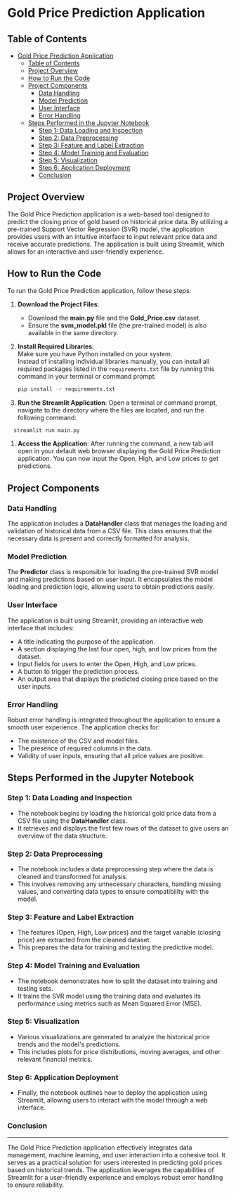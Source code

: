 # Gold Price Prediction Application

## Table of Contents

- [Gold Price Prediction Application](#gold-price-prediction-application)
  - [Table of Contents](#table-of-contents)
  - [Project Overview](#project-overview)
  - [How to Run the Code](#how-to-run-the-code)
  - [Project Components](#project-components)
    - [Data Handling](#data-handling)
    - [Model Prediction](#model-prediction)
    - [User Interface](#user-interface)
    - [Error Handling](#error-handling)
  - [Steps Performed in the Jupyter Notebook](#steps-performed-in-the-jupyter-notebook)
    - [Step 1: Data Loading and Inspection](#step-1-data-loading-and-inspection)
    - [Step 2: Data Preprocessing](#step-2-data-preprocessing)
    - [Step 3: Feature and Label Extraction](#step-3-feature-and-label-extraction)
    - [Step 4: Model Training and Evaluation](#step-4-model-training-and-evaluation)
    - [Step 5: Visualization](#step-5-visualization)
    - [Step 6: Application Deployment](#step-6-application-deployment)
    - [Conclusion](#conclusion)

## Project Overview

The Gold Price Prediction application is a web-based tool designed to predict the closing price of gold based on historical price data. By utilizing a pre-trained Support Vector Regression (SVR) model, the application provides users with an intuitive interface to input relevant price data and receive accurate predictions. The application is built using Streamlit, which allows for an interactive and user-friendly experience.

## How to Run the Code

To run the Gold Price Prediction application, follow these steps:

1.  **Download the Project Files**:

    - Download the **main.py** file and the **Gold_Price.csv** dataset.
    - Ensure the **svm_model.pkl** file (the pre-trained model) is also available in the same directory.

2.  **Install Required Libraries**:  
    Make sure you have Python installed on your system.  
    Instead of installing individual libraries manually, you can install all required packages listed in the `requirements.txt` file by running this command in your terminal or command prompt:

    ```bash
    pip install -r requirements.txt
    ```

3.  **Run the Streamlit Application**: Open a terminal or command prompt, navigate to the directory where the files are located, and run the following command:

```bash
  streamlit run main.py
```

1.  **Access the Application**: After running the command, a new tab will open in your default web browser displaying the Gold Price Prediction application. You can now input the Open, High, and Low prices to get predictions.

## Project Components

### Data Handling

The application includes a **DataHandler** class that manages the loading and validation of historical data from a CSV file. This class ensures that the necessary data is present and correctly formatted for analysis.

### Model Prediction

The **Predictor** class is responsible for loading the pre-trained SVR model and making predictions based on user input. It encapsulates the model loading and prediction logic, allowing users to obtain predictions easily.

### User Interface

The application is built using Streamlit, providing an interactive web interface that includes:

- A title indicating the purpose of the application.
- A section displaying the last four open, high, and low prices from the dataset.
- Input fields for users to enter the Open, High, and Low prices.
- A button to trigger the prediction process.
- An output area that displays the predicted closing price based on the user inputs.

### Error Handling

Robust error handling is integrated throughout the application to ensure a smooth user experience. The application checks for:

- The existence of the CSV and model files.
- The presence of required columns in the data.
- Validity of user inputs, ensuring that all price values are positive.

## Steps Performed in the Jupyter Notebook

### Step 1: Data Loading and Inspection

- The notebook begins by loading the historical gold price data from a CSV file using the **DataHandler** class.
- It retrieves and displays the first few rows of the dataset to give users an overview of the data structure.

### Step 2: Data Preprocessing

- The notebook includes a data preprocessing step where the data is cleaned and transformed for analysis.
- This involves removing any unnecessary characters, handling missing values, and converting data types to ensure compatibility with the model.

### Step 3: Feature and Label Extraction

- The features (Open, High, Low prices) and the target variable (closing price) are extracted from the cleaned dataset.
- This prepares the data for training and testing the predictive model.

### Step 4: Model Training and Evaluation

- The notebook demonstrates how to split the dataset into training and testing sets.
- It trains the SVR model using the training data and evaluates its performance using metrics such as Mean Squared Error (MSE).

### Step 5: Visualization

- Various visualizations are generated to analyze the historical price trends and the model's predictions.
- This includes plots for price distributions, moving averages, and other relevant financial metrics.

### Step 6: Application Deployment

- Finally, the notebook outlines how to deploy the application using Streamlit, allowing users to interact with the model through a web interface.

### Conclusion

---

The Gold Price Prediction application effectively integrates data management, machine learning, and user interaction into a cohesive tool. It serves as a practical solution for users interested in predicting gold prices based on historical trends. The application leverages the capabilities of Streamlit for a user-friendly experience and employs robust error handling to ensure reliability.
